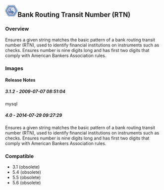 ## <img src='./logo.jpg' width='40' height='40'>Bank Routing Transit Number (RTN)

### Overview
Ensures a given string matches the basic pattern of a bank routing transit number (RTN), used to identify financial institutions on instruments such as checks. Ensures number is nine digits long and has first two digits that comply with American Bankers Association rules.
### Images




#### Release Notes

##### 3.1.2 - 2009-07-07 08:51:04
mysql
##### 4.0 - 2014-07-29 09:27:29
Ensures a given string matches the basic pattern of a bank routing transit number (RTN), used to identify financial institutions on instruments such as checks. Ensures number is nine digits long and has first two digits that comply with American Bankers Association rules.
### Compatible
 -  3.1 (obsolete)
 -   5.4 (obsolete)
 -   5.5 (obsolete)
 -   5.6 (obsolete)